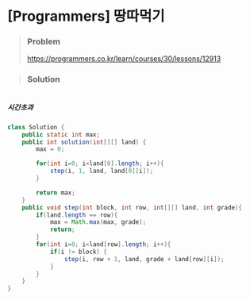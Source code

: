 # [Programmers] 땅따먹기

> ### Problem
>
> https://programmers.co.kr/learn/courses/30/lessons/12913



> ### Solution

```java

```







##### 시간초과

```java
class Solution {
    public static int max;
    public int solution(int[][] land) {
        max = 0;

        for(int i=0; i<land[0].length; i++){
            step(i, 1, land, land[0][i]);
        }

        return max;
    }
    public void step(int block, int row, int[][] land, int grade){
        if(land.length == row){
            max = Math.max(max, grade);
            return;
        }
        for(int i=0; i<land[row].length; i++){
            if(i != block) {
                step(i, row + 1, land, grade + land[row][i]);
            }
        }
    }
}
```

